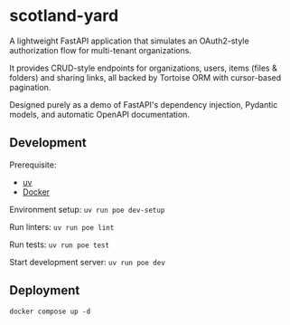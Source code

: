 # scotland-yard

A lightweight FastAPI application that simulates an OAuth2-style authorization flow for
multi-tenant organizations.

It provides CRUD-style endpoints for organizations, users, items (files & folders) and
sharing links, all backed by Tortoise ORM with cursor-based pagination.

Designed purely as a demo of FastAPI's dependency injection, Pydantic models, and
automatic OpenAPI documentation.

## Development

Prerequisite:

- [uv](https://docs.astral.sh/uv/)
- [Docker](https://docs.docker.com/get-started/get-docker/)

Environment setup: `uv run poe dev-setup`

Run linters: `uv run poe lint`

Run tests: `uv run poe test`

Start development server: `uv run poe dev`

## Deployment

`docker compose up -d`
